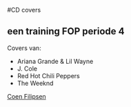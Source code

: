 #CD covers
## een training FOP periode 4

Covers van:
* Ariana Grande & Lil Wayne
* J. Cole
* Red Hot Chili Peppers
* The Weeknd

[Coen Filipsen](https://twitter.com/Coenieee)
